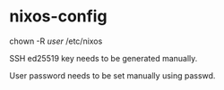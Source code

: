 # nixos-config

chown -R *user* /etc/nixos  

SSH ed25519 key needs to be generated manually.  

User password needs to be set manually using passwd.
